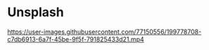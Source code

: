 # Unsplash

https://user-images.githubusercontent.com/77150556/199778708-c7db6913-6a7f-45be-9f5f-791825433d21.mp4

